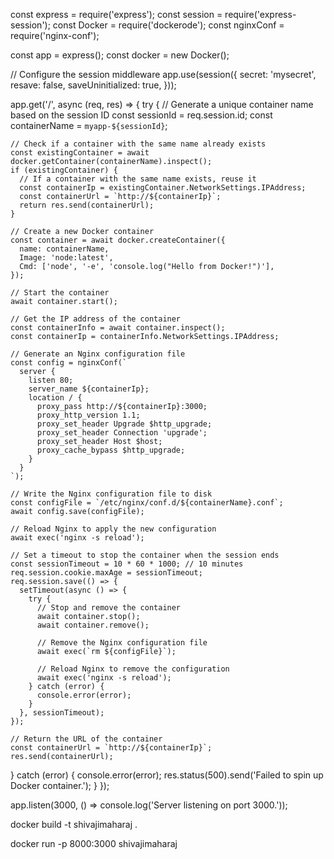 const express = require('express');
const session = require('express-session');
const Docker = require('dockerode');
const nginxConf = require('nginx-conf');

const app = express();
const docker = new Docker();

// Configure the session middleware
app.use(session({
  secret: 'mysecret',
  resave: false,
  saveUninitialized: true,
}));

app.get('/', async (req, res) => {
  try {
    // Generate a unique container name based on the session ID
    const sessionId = req.session.id;
    const containerName = `myapp-${sessionId}`;

    // Check if a container with the same name already exists
    const existingContainer = await docker.getContainer(containerName).inspect();
    if (existingContainer) {
      // If a container with the same name exists, reuse it
      const containerIp = existingContainer.NetworkSettings.IPAddress;
      const containerUrl = `http://${containerIp}`;
      return res.send(containerUrl);
    }

    // Create a new Docker container
    const container = await docker.createContainer({
      name: containerName,
      Image: 'node:latest',
      Cmd: ['node', '-e', 'console.log("Hello from Docker!")'],
    });

    // Start the container
    await container.start();

    // Get the IP address of the container
    const containerInfo = await container.inspect();
    const containerIp = containerInfo.NetworkSettings.IPAddress;

    // Generate an Nginx configuration file
    const config = nginxConf(`
      server {
        listen 80;
        server_name ${containerIp};
        location / {
          proxy_pass http://${containerIp}:3000;
          proxy_http_version 1.1;
          proxy_set_header Upgrade $http_upgrade;
          proxy_set_header Connection 'upgrade';
          proxy_set_header Host $host;
          proxy_cache_bypass $http_upgrade;
        }
      }
    `);

    // Write the Nginx configuration file to disk
    const configFile = `/etc/nginx/conf.d/${containerName}.conf`;
    await config.save(configFile);

    // Reload Nginx to apply the new configuration
    await exec('nginx -s reload');

    // Set a timeout to stop the container when the session ends
    const sessionTimeout = 10 * 60 * 1000; // 10 minutes
    req.session.cookie.maxAge = sessionTimeout;
    req.session.save(() => {
      setTimeout(async () => {
        try {
          // Stop and remove the container
          await container.stop();
          await container.remove();

          // Remove the Nginx configuration file
          await exec(`rm ${configFile}`);

          // Reload Nginx to remove the configuration
          await exec('nginx -s reload');
        } catch (error) {
          console.error(error);
        }
      }, sessionTimeout);
    });

    // Return the URL of the container
    const containerUrl = `http://${containerIp}`;
    res.send(containerUrl);
  } catch (error) {
    console.error(error);
    res.status(500).send('Failed to spin up Docker container.');
  }
});

app.listen(3000, () => console.log('Server listening on port 3000.'));





docker build -t shivajimaharaj .

docker run -p 8000:3000 shivajimaharaj